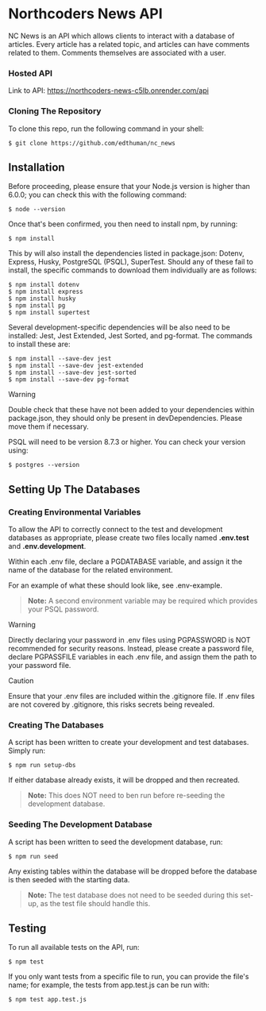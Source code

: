 # Northcoders News API

NC News is an API which allows clients to interact with a database of articles. Every article has a related topic, and articles can have  comments related to them. Comments themselves are associated with a user.

### Hosted API

Link to API: https://northcoders-news-c5lb.onrender.com/api

### Cloning The Repository

To clone this repo, run the following command in your shell:

```console
$ git clone https://github.com/edthuman/nc_news
```

## Installation

Before proceeding, please ensure that your Node.js version is higher than 6.0.0; you can check this with the following command:

```console
$ node --version
```

Once that's been confirmed, you then need to install npm, by running:

```console
$ npm install
```

This by will also install the dependencies listed in package.json: Dotenv, Express, Husky, PostgreSQL (PSQL), SuperTest. Should any of these fail to install, the specific commands to download them individually are as follows:

```console
$ npm install dotenv
$ npm install express
$ npm install husky
$ npm install pg
$ npm install supertest
```

Several development-specific dependencies will be also need to be installed: Jest, Jest Extended, Jest Sorted, and pg-format. The commands to install these are:

```console
$ npm install --save-dev jest
$ npm install --save-dev jest-extended
$ npm install --save-dev jest-sorted
$ npm install --save-dev pg-format
```

> [!WARNING]
> Double check that these have not been added to your dependencies within package.json, they should only be present in devDependencies. Please move them if necessary.

PSQL will need to be version 8.7.3 or higher. You can check your version using:

```console
$ postgres --version
```

## Setting Up The Databases

### Creating Environmental Variables

To allow the API to correctly connect to the test and development databases as appropriate, please create two files locally named **.env.test** and **.env.development**.

Within each .env file, declare a PGDATABASE variable, and assign it the name of the database for the related environment.

For an example of what these should look like, see .env-example.

> **Note:**
> A second environment variable may be required which provides your PSQL password.

> [!WARNING]
> Directly declaring your password in .env files using PGPASSWORD is NOT recommended for security reasons. Instead, please create a password file, declare PGPASSFILE variables in each .env file, and assign them the path to your password file.

> [!CAUTION]
> Ensure that your .env files are included within the .gitignore file. If .env files are not covered by .gitignore, this risks secrets being revealed.

### Creating The Databases

A script has been written to create your development and test databases. Simply run:

```console
$ npm run setup-dbs
```

If either database already exists, it will be dropped and then recreated.

> **Note:**
> This does NOT need to ben run before re-seeding the development database.

### Seeding The Development Database

A script has been written to seed the development database, run:

```console
$ npm run seed
```

Any existing tables within the database will be dropped before the database is then seeded with the starting data.

> **Note:**
> The test database does not need to be seeded during this set-up, as the test file should handle this.

## Testing

To run all available tests on the API, run:

```console
$ npm test
```

If you only want tests from a specific file to run, you can provide the file's name; for example, the tests from app.test.js can be run with:

```console
$ npm test app.test.js
```
